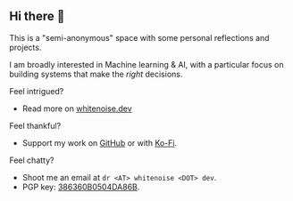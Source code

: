 ## Hi there 👋

This is a "semi-anonymous" space with some personal reflections and projects. 

I am broadly interested in Machine learning & AI, with a particular focus on building systems that make the *right* decisions. 

Feel intrigued?
- Read more on [whitenoise.dev](https://whitenoise.dev)

Feel thankful? 
- Support my work on [GitHub](https://github.com/sponsors/DrWhiteNoise) or with [Ko-Fi](https://ko-fi.com/drwhitenoise).

Feel chatty? 
- Shoot me an email at `dr <AT> whitenoise <DOT> dev`.   
- PGP key: [386360B0504DA86B](https://whitenoise.dev/drwn.asc).

<!--
Here are some ideas to get you started:

- 🔭 I’m currently working on ...
- 🌱 I’m currently learning ...
- 👯 I’m looking to collaborate on ...
- 🤔 I’m looking for help with ...
- 💬 Ask me about ...
- 📫 How to reach me: ...
- 😄 Pronouns: ...
- ⚡ Fun fact: ...
-->

